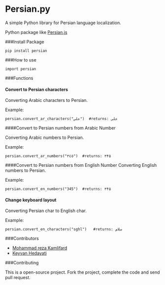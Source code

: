 Persian.py
==========

A simple Python library for Persian language localization.

Python package like [Persian.js](https://github.com/usablica/persian.js)

###Install Package
```
pip install persian
```
###How to use
```
import persian
```
###Functions

#### Convert to Persian characters
Converting Arabic characters to Persian.

Example:
```
persian.convert_ar_characters("علي")  #returns: علی
```

####Convert to Persian numbers from Arabic Number

Converting Arabic numbers to Persian.

Example:

```
persian.convert_ar_numbers("٣٤٥")  #returns: ۳۴۵
```


####Convert to Persian numbers from English Number
Converting English numbers to Persian.

Example:

```
persian.convert_en_numbers("345")  #returns: ۳۴۵
```



#### Change keyboard layout
Converting Persian char to English char.

Example:

```
persian.convert_en_characters("sghl")   #returns: سلام
```



###Contributors

- [Mohammad reza Kamlifard](http://kamalifard.ir/)
- [Keyvan Hedayati](https://github.com/k1-hedayati)

###Contributing

This is a open-source project. Fork the project, complete the code and send pull request.
